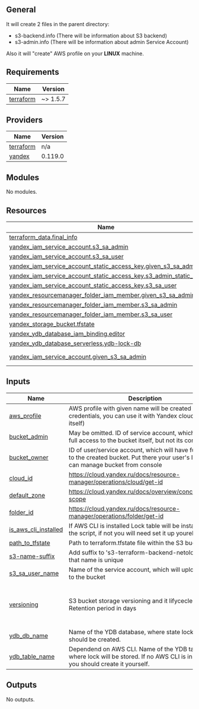 ## General

It will create 2 files in the parent directory:
* s3-backend.info (There will be information about S3 backend)
* s3-admin.info (There will be information about admin Service Account)

Also it will "create" AWS profile on your __LINUX__ machine.  

## Requirements

| Name | Version |
|------|---------|
| <a name="requirement_terraform"></a> [terraform](#requirement\_terraform) | ~> 1.5.7 |

## Providers

| Name | Version |
|------|---------|
| <a name="provider_terraform"></a> [terraform](#provider\_terraform) | n/a |
| <a name="provider_yandex"></a> [yandex](#provider\_yandex) | 0.119.0 |

## Modules

No modules.

## Resources

| Name | Type |
|------|------|
| [terraform_data.final_info](https://registry.terraform.io/providers/hashicorp/terraform/latest/docs/resources/data) | resource |
| [yandex_iam_service_account.s3_sa_admin](https://registry.terraform.io/providers/yandex-cloud/yandex/latest/docs/resources/iam_service_account) | resource |
| [yandex_iam_service_account.s3_sa_user](https://registry.terraform.io/providers/yandex-cloud/yandex/latest/docs/resources/iam_service_account) | resource |
| [yandex_iam_service_account_static_access_key.given_s3_sa_admin](https://registry.terraform.io/providers/yandex-cloud/yandex/latest/docs/resources/iam_service_account_static_access_key) | resource |
| [yandex_iam_service_account_static_access_key.s3_admin_static_key](https://registry.terraform.io/providers/yandex-cloud/yandex/latest/docs/resources/iam_service_account_static_access_key) | resource |
| [yandex_iam_service_account_static_access_key.s3_sa_user](https://registry.terraform.io/providers/yandex-cloud/yandex/latest/docs/resources/iam_service_account_static_access_key) | resource |
| [yandex_resourcemanager_folder_iam_member.given_s3_sa_admin](https://registry.terraform.io/providers/yandex-cloud/yandex/latest/docs/resources/resourcemanager_folder_iam_member) | resource |
| [yandex_resourcemanager_folder_iam_member.s3_sa_admin](https://registry.terraform.io/providers/yandex-cloud/yandex/latest/docs/resources/resourcemanager_folder_iam_member) | resource |
| [yandex_resourcemanager_folder_iam_member.s3_sa_user](https://registry.terraform.io/providers/yandex-cloud/yandex/latest/docs/resources/resourcemanager_folder_iam_member) | resource |
| [yandex_storage_bucket.tfstate](https://registry.terraform.io/providers/yandex-cloud/yandex/latest/docs/resources/storage_bucket) | resource |
| [yandex_ydb_database_iam_binding.editor](https://registry.terraform.io/providers/yandex-cloud/yandex/latest/docs/resources/ydb_database_iam_binding) | resource |
| [yandex_ydb_database_serverless.ydb-lock-db](https://registry.terraform.io/providers/yandex-cloud/yandex/latest/docs/resources/ydb_database_serverless) | resource |
| [yandex_iam_service_account.given_s3_sa_admin](https://registry.terraform.io/providers/yandex-cloud/yandex/latest/docs/data-sources/iam_service_account) | data source |

## Inputs

| Name | Description | Type | Default | Required |
|------|-------------|------|---------|:--------:|
| <a name="input_aws_profile"></a> [aws\_profile](#input\_aws\_profile) | AWS profile with given name will be created (with YC credentials, you can use it with Yandex cloud not AWS itself) | `string` | `"yandex-s3-tfstate"` | no |
| <a name="input_bucket_admin"></a> [bucket\_admin](#input\_bucket\_admin) | May be omitted. ID of service account, which will have full access to the bucket itself, but not its content | `string` | `null` | no |
| <a name="input_bucket_owner"></a> [bucket\_owner](#input\_bucket\_owner) | ID of user/service account, which will have full access to the created bucket. Put there your user's ID, so you can manage bucket from console | `string` | `null` | no |
| <a name="input_cloud_id"></a> [cloud\_id](#input\_cloud\_id) | https://cloud.yandex.ru/docs/resource-manager/operations/cloud/get-id | `string` | n/a | yes |
| <a name="input_default_zone"></a> [default\_zone](#input\_default\_zone) | https://cloud.yandex.ru/docs/overview/concepts/geo-scope | `string` | `"ru-central1-a"` | no |
| <a name="input_folder_id"></a> [folder\_id](#input\_folder\_id) | https://cloud.yandex.ru/docs/resource-manager/operations/folder/get-id | `string` | n/a | yes |
| <a name="input_is_aws_cli_installed"></a> [is\_aws\_cli\_installed](#input\_is\_aws\_cli\_installed) | If AWS CLI is installed Lock table will be installed by the script, if not you will need set it up yourelf | `bool` | n/a | yes |
| <a name="input_path_to_tfstate"></a> [path\_to\_tfstate](#input\_path\_to\_tfstate) | Path to terraform.tfstate file within the S3 bucket. | `string` | `"terraform.tfstate"` | no |
| <a name="input_s3-name-suffix"></a> [s3-name-suffix](#input\_s3-name-suffix) | Add suffix to 's3-terraform-backend-netology-', so that name is unique | `string` | n/a | yes |
| <a name="input_s3_sa_user_name"></a> [s3\_sa\_user\_name](#input\_s3\_sa\_user\_name) | Name of the service account, which will upload data to the bucket | `string` | `"s3-terraform-sa-user"` | no |
| <a name="input_versioning"></a> [versioning](#input\_versioning) | S3 bucket storage versioning and it lifycecle. Retention period in days | <pre>object({<br>    is_enabled    = bool<br>    has_lifecycle = bool<br>    retention     = optional(number, 90)<br>  })</pre> | <pre>{<br>  "has_lifecycle": true,<br>  "is_enabled": true<br>}</pre> | no |
| <a name="input_ydb_db_name"></a> [ydb\_db\_name](#input\_ydb\_db\_name) | Name of the YDB database, where state lock table should be created. | `string` | `"state-lock-db"` | no |
| <a name="input_ydb_table_name"></a> [ydb\_table\_name](#input\_ydb\_table\_name) | Dependend on AWS CLI. Name of the YDB table, where lock will be stored. If no AWS CLI is installed you should create it yourself. | `string` | `"aws-dynamodb-lock-table"` | no |

## Outputs

No outputs.
